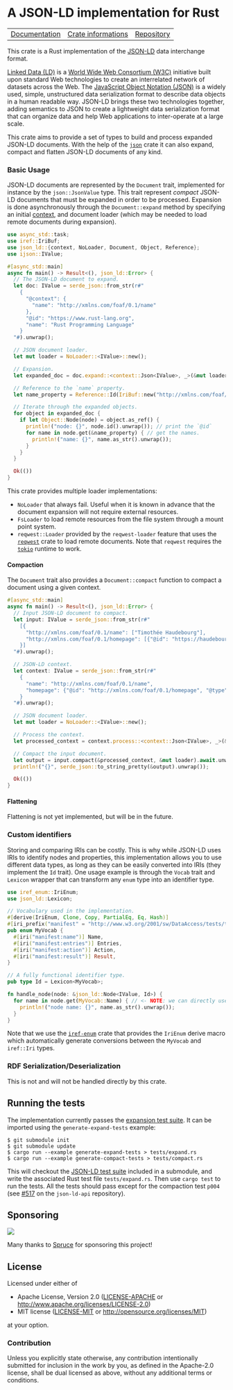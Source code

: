 # A JSON-LD implementation for Rust

<table><tr>
	<td><a href="https://docs.rs/json-ld">Documentation</a></td>
	<td><a href="https://crates.io/crates/json-ld">Crate informations</a></td>
	<td><a href="https://github.com/timothee-haudebourg/json-ld">Repository</a></td>
</tr></table>

This crate is a Rust implementation of the
[JSON-LD](https://www.w3.org/TR/json-ld/)
data interchange format.

[Linked Data (LD)](https://www.w3.org/standards/semanticweb/data)
is a [World Wide Web Consortium (W3C)](https://www.w3.org/)
initiative built upon standard Web technologies to create an
interrelated network of datasets across the Web.
The [JavaScript Object Notation (JSON)](https://tools.ietf.org/html/rfc7159) is
a widely used, simple, unstructured data serialization format to describe
data objects in a human readable way.
JSON-LD brings these two technologies together, adding semantics to JSON
to create a lightweight data serialization format that can organize data and
help Web applications to inter-operate at a large scale.

This crate aims to provide a set of types to build and process expanded
JSON-LD documents.
With the help of the [`json`](https://crates.io/crates/json)
crate it can also expand, compact and flatten JSON-LD documents of any kind.

### Basic Usage

JSON-LD documents are represented by the `Document` trait,
implemented for instance by the `json::JsonValue` type.
This trait represent *compact* JSON-LD documents that must be expanded in order
to be processed.
Expansion is done asynchronously through the `Document::expand` method by
specifying an initial [context](https://www.w3.org/TR/json-ld11/#the-context),
and document loader
(which may be needed to load remote documents during expansion).

```rust
use async_std::task;
use iref::IriBuf;
use json_ld::{context, NoLoader, Document, Object, Reference};
use ijson::IValue;

#[async_std::main]
async fn main() -> Result<(), json_ld::Error> {
  // The JSON-LD document to expand.
  let doc: IValue = serde_json::from_str(r#"
    {
      "@context": {
        "name": "http://xmlns.com/foaf/0.1/name"
      },
      "@id": "https://www.rust-lang.org",
      "name": "Rust Programming Language"
    }
  "#).unwrap();

  // JSON document loader.
  let mut loader = NoLoader::<IValue>::new();

  // Expansion.
  let expanded_doc = doc.expand::<context::Json<IValue>, _>(&mut loader).await?;

  // Reference to the `name` property.
  let name_property = Reference::Id(IriBuf::new("http://xmlns.com/foaf/0.1/name").unwrap());

  // Iterate through the expanded objects.
  for object in expanded_doc {
    if let Object::Node(node) = object.as_ref() {
      println!("node: {}", node.id().unwrap()); // print the `@id`
      for name in node.get(&name_property) { // get the names.
        println!("name: {}", name.as_str().unwrap());
      }
    }
  }

  Ok(())
}
```

This crate provides multiple loader implementations:
  - `NoLoader` that always fail. Useful when it is known in advance that the
    document expansion will not require external resources.
  - `FsLoader` to load remote resources from the file system through a
    mount point system.
  - `reqwest::Loader` provided by the `reqwest-loader` feature that uses the
    [`reqwest`](https://crates.io/crates/reqwest) crate to load remote documents.
  Note that `reqwest` requires the
  [`tokio`](https://crates.io/crates/tokio) runtime to work.

#### Compaction

The `Document` trait also provides a `Document::compact` function to compact a document using a given context.

```rust
#[async_std::main]
async fn main() -> Result<(), json_ld::Error> {
  // Input JSON-LD document to compact.
  let input: IValue = serde_json::from_str(r#"
    [{
      "http://xmlns.com/foaf/0.1/name": ["Timothée Haudebourg"],
      "http://xmlns.com/foaf/0.1/homepage": [{"@id": "https://haudebourg.net/"}]
    }]
  "#).unwrap();

  // JSON-LD context.
  let context: IValue = serde_json::from_str(r#"
    {
      "name": "http://xmlns.com/foaf/0.1/name",
      "homepage": {"@id": "http://xmlns.com/foaf/0.1/homepage", "@type": "@id"}
    }
  "#).unwrap();

  // JSON document loader.
  let mut loader = NoLoader::<IValue>::new();

  // Process the context.
  let processed_context = context.process::<context::Json<IValue>, _>(&mut loader, None).await?;

  // Compact the input document.
  let output = input.compact(&processed_context, &mut loader).await.unwrap();
  println!("{}", serde_json::to_string_pretty(&output).unwrap());

  Ok(())
}
```

#### Flattening

Flattening is not yet implemented, but will be in the future.

### Custom identifiers

Storing and comparing IRIs can be costly.
This is why while JSON-LD uses IRIs to identify nodes and properties, this implementation
allows you to use different data types, as long as they can be easily converted
into IRIs (they implement the `Id` trait).
One usage example is through the `Vocab` trait and `Lexicon` wrapper that can
transform any `enum` type into an identifier type.

```rust
use iref_enum::IriEnum;
use json_ld::Lexicon;

// Vocabulary used in the implementation.
#[derive(IriEnum, Clone, Copy, PartialEq, Eq, Hash)]
#[iri_prefix("manifest" = "http://www.w3.org/2001/sw/DataAccess/tests/test-manifest#")]
pub enum MyVocab {
  #[iri("manifest:name")] Name,
  #[iri("manifest:entries")] Entries,
  #[iri("manifest:action")] Action,
  #[iri("manifest:result")] Result,
}

// A fully functional identifier type.
pub type Id = Lexicon<MyVocab>;

fn handle_node(node: &json_ld::Node<IValue, Id>) {
  for name in node.get(MyVocab::Name) { // <- NOTE: we can directly use `MyVocab` here.
    println!("node name: {}", name.as_str().unwrap());
  }
}
```

Note that we use the [`iref-enum`](https://crates.io/crates/iref-enum)
crate that provides the `IriEnum` derive macro which automatically generate
conversions between the `MyVocab` and `iref::Iri` types.

### RDF Serialization/Deserialization

This is not and will not be handled directly by this crate.

## Running the tests

The implementation currently passes the
[expansion test suite](https://w3c.github.io/json-ld-api/tests/expand-manifest.html).
It can be imported using the `generate-expand-tests` example:
```
$ git submodule init
$ git submodule update
$ cargo run --example generate-expand-tests > tests/expand.rs
$ cargo run --example generate-compact-tests > tests/compact.rs
```

This will checkout the [JSON-LD test suite](https://github.com/w3c/json-ld-api/) included in a submodule,
and write the associated Rust test file `tests/expand.rs`.
Then use `cargo test` to run the tests.
All the tests should pass except for the compaction test `p004`
(see [#517](https://github.com/w3c/json-ld-api/issues/517#) on the `json-ld-api` repository).

## Sponsoring

![](https://uploads-ssl.webflow.com/5f37276ebba6e91b4cdefcea/5f398730ecda61a7494906ba_Spruce_Logo_Horizontal.png)

Many thanks to [Spruce](https://www.spruceid.com/) for sponsoring this project!

## License

Licensed under either of

 * Apache License, Version 2.0 ([LICENSE-APACHE](LICENSE-APACHE) or http://www.apache.org/licenses/LICENSE-2.0)
 * MIT license ([LICENSE-MIT](LICENSE-MIT) or http://opensource.org/licenses/MIT)

at your option.

### Contribution

Unless you explicitly state otherwise, any contribution intentionally submitted
for inclusion in the work by you, as defined in the Apache-2.0 license, shall be dual licensed as above, without any
additional terms or conditions.
